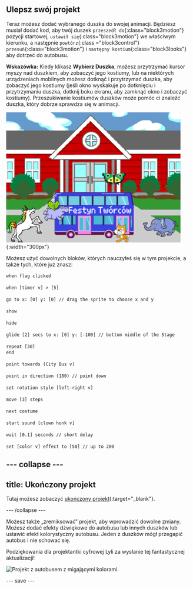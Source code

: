## Ulepsz swój projekt

Teraz możesz dodać wybranego duszka do swojej animacji. Będziesz musiał dodać kod, aby twój duszek `przeszedł do`{:class="block3motion"} pozycji startowej, `ustawił się`{:class="block3motion"} we właściwym kierunku, a następnie `powtórz`{:class ="block3control"} `przesuń`{:class="block3motion"} i `następny kostium`{:class="block3looks"} aby dotrzeć do autobusu.

**Wskazówka:** Kiedy klikasz **Wybierz Duszka**, możesz przytrzymać kursor myszy nad duszkiem, aby zobaczyć jego kostiumy, lub na niektórych urządzeniach mobilnych możesz dotknąć i przytrzymać duszka, aby zobaczyć jego kostiumy (jeśli okno wyskakuje po dotknięciu i przytrzymaniu duszka, dotknij boku ekranu, aby zamknąć okno i zobaczyć kostiumy). Przeszukiwanie kostiumów duszków może pomóc ci znaleźć duszka, który dobrze sprawdza się w animacji.

![Inne duszki zmierzają w stronę autobusu z tekstem "Maker Festival".](images/bus-upgrade.png){:width="300px"}

Możesz użyć dowolnych bloków, których nauczyłeś się w tym projekcie, a także tych, które już znasz:

```blocks3
when flag clicked

when [timer v] > [5]

go to x: [0] y: [0] // drag the sprite to choose x and y

show

hide

glide [2] secs to x: [0] y: [-100] // bottom middle of the Stage

repeat [30]
end

point towards (City Bus v)

point in direction (180) // point down

set rotation style [left-right v]

move [3] steps

next costume

start sound [clown honk v]

wait [0.1] seconds // short delay

set [color v] effect to [50] // up to 200
```

--- collapse ---
---
title: Ukończony projekt
---

Tutaj możesz zobaczyć [ukończony projekt](https://scratch.mit.edu/projects/486719199/){:target="_blank"}.

--- /collapse ---

Możesz także „zremiksować” projekt, aby wprowadzić dowolne zmiany. Możesz dodać efekty dźwiękowe do autobusu lub innych duszków lub ustawić efekt kolorystyczny autobusu. Jeden z duszków mógł przegapić autobus i nie schować się.

Podziękowania dla projektantki cyfrowej Lyli za wysłanie tej fantastycznej aktualizacji!

![Projekt z autobusem z migającymi kolorami.](images/Lyla-bus.gif)

--- save ---
